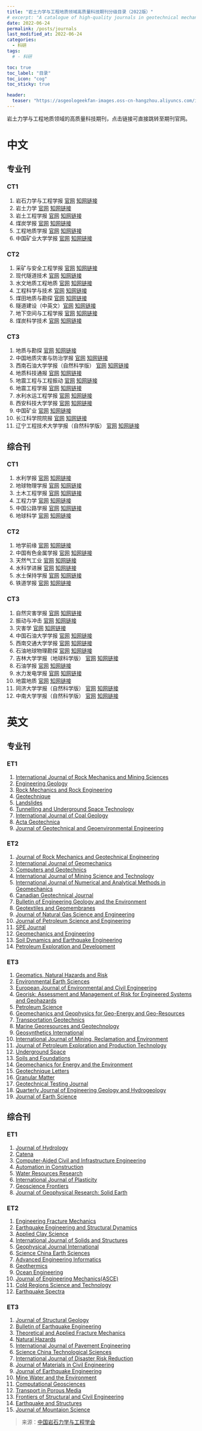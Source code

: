```yaml
---
title: "岩土力学与工程地质领域高质量科技期刊分级目录（2022版）"
# excerpt: "A catalogue of high-quality journals in geotechnical mechanics and engineering geology."
date: 2022-06-24
permalink: /posts/journals
last_modified_at: 2022-06-24
categories:
  - 科研
tags:
  # - 科研

toc: true
toc_label: "目录"
toc_icon: "cog"
toc_sticky: true

header:
  teaser: "https://asgeologeekfan-images.oss-cn-hangzhou.aliyuncs.com/img/202206241629640.png"
---
```

岩土力学与工程地质领域的高质量科技期刊，点击链接可直接跳转至期刊官网。



# 中文

## 专业刊

### CT1

1. 岩石力学与工程学报  [官网](http://rockmech.whrsm.ac.cn/CN/volumn/home.shtml) [知网链接](https://navi.cnki.net/knavi/journals/YSLX/detail?uniplatform=NZKPT)
2. 岩土力学  [官网](http://ytlx.whrsm.ac.cn/CN/1000-7598/home.shtml) [知网链接](https://navi.cnki.net/knavi/journals/YTLX/detail?uniplatform=NZKPT)
3. 岩土工程学报  [官网](http://manu31.magtech.com.cn/Jwk_ytgcxb/CN/volumn/current.shtml)  [知网链接](https://navi.cnki.net/knavi/journals/YTGC/detail?uniplatform=NZKPT)
4. 煤炭学报 [官网](http://www.mtxb.com.cn/)  [知网链接](https://navi.cnki.net/knavi/journals/MTXB/detail?uniplatform=NZKPT)
5. 工程地质学报 [官网](http://www.gcdz.org/)  [知网链接](https://navi.cnki.net/knavi/journals/GCDZ/detail?uniplatform=NZKPT)
6. 中国矿业大学学报 [官网](http://zgkd.cbpt.cnki.net/WKD/WebPublication/index.aspx?mid=zgkd)  [知网链接](https://navi.cnki.net/knavi/journals/ZGKD/detail?uniplatform=NZKPT)

### CT2

1. 采矿与安全工程学报 [官网](http://ckxb.cumt.edu.cn/CN/1673-3363/home.shtml)  [知网链接](https://navi.cnki.net/knavi/journals/KSYL/detail?uniplatform=NZKPT)
2. 现代隧道技术 [官网](http://www.xdsdjs.com/CN/volumn/current.shtml)  [知网链接](https://navi.cnki.net/knavi/journals/XDSD/detail?uniplatform=NZKPT)
3. 水文地质工程地质 [官网](https://www.swdzgcdz.com/)  [知网链接](https://navi.cnki.net/knavi/journals/SWDG/detail?uniplatform=NZKPT)
4. 工程科学与技术 [官网](https://jsuese.scu.edu.cn/jsuese_cn/ch/index.aspx)  [知网链接](https://navi.cnki.net/knavi/journals/SCLH/detail?uniplatform=NZKPT)
5. 煤田地质与勘探 [官网](http://www.mtdzykt.com/)  [知网链接](https://navi.cnki.net/knavi/journals/MDKT/detail?uniplatform=NZKPT)
6. 隧道建设（中英文）[官网](http://www.suidaojs.com/CN/2096-4498/home.shtml)  [知网链接](https://navi.cnki.net/knavi/journals/JSSD/detail?uniplatform=NZKPT)
7. 地下空间与工程学报 [官网](http://dxkjxb.cqu.edu.cn/CN/volumn/home.shtml)  [知网链接](https://navi.cnki.net/knavi/journals/BASE/detail?uniplatform=NZKPT)
8. 煤炭科学技术 [官网](http://www.mtkxjs.com.cn/)  [知网链接](https://navi.cnki.net/knavi/journals/MTKJ/detail?uniplatform=NZKPT)

### CT3

1. 地质与勘探 [官网](http://www.dzykt.com/dzyktcn/ch/index.aspx)  [知网链接](https://navi.cnki.net/knavi/journals/DZKT/detail?uniplatform=NZKPT)
2. 中国地质灾害与防治学报 [官网](https://www.zgdzzhyfzxb.com/)  [知网链接](https://navi.cnki.net/knavi/journals/ZGDH/detail?uniplatform=NZKPT)
3. 西南石油大学学报（自然科学版） [官网](http://journal15.magtechjournal.com/Jwk_xnzk/CN/1674-5086/home.shtml)  [知网链接](https://navi.cnki.net/knavi/journals/XNSY/detail?uniplatform=NZKPT)
4. 地质科技通报 [官网](https://dzkjqb.cug.edu.cn/)  [知网链接](https://navi.cnki.net/knavi/journals/DZKQ/detail?uniplatform=NZKPT)
5. 地震工程与工程振动 [官网](http://dzgc.paperonce.org/)  [知网链接](https://navi.cnki.net/knavi/journals/DGGC/detail?uniplatform=NZKPT)
6. 地震工程学报 [官网](http://dzgcxb.ijournals.cn/xbdz/home)  [知网链接](https://navi.cnki.net/knavi/journals/ZBDZ/detail?uniplatform=NZKPT)
7. 水利水运工程学报 [官网](http://slsy.nhri.cn/)  [知网链接](https://navi.cnki.net/knavi/journals/SLSY/detail?uniplatform=NZKPT)
8. 西安科技大学学报 [官网](https://xkxb.cbpt.cnki.net/WKA/WebPublication/index.aspx?mid=xkxb)  [知网链接](https://navi.cnki.net/knavi/journals/XKXB/detail?uniplatform=NZKPT)
9. 中国矿业 [官网](http://www.chinaminingmagazine.com/)  [知网链接](https://navi.cnki.net/knavi/journals/ZGKA/detail?uniplatform=NZKPT)
10. 长江科学院院报 [官网](http://ckyyb.crsri.cn/CN/1001-5485/home.shtml)  [知网链接](https://navi.cnki.net/knavi/journals/CJKB/detail?uniplatform=NZKPT)
11. 辽宁工程技术大学学报（自然科学版） [官网](https://fxky.chinajournal.net.cn/WKD/WebPublication/index.aspx?mid=fxky)  [知网链接](https://navi.cnki.net/knavi/journals/FXKY/detail?uniplatform=NZKPT)

## 综合刊

### CT1

1. 水利学报 [官网](http://jhe.ches.org.cn/jhe/ch/index.aspx)  [知网链接](https://navi.cnki.net/knavi/journals/SLXB/detail?uniplatform=NZKPT) 
2. 地球物理学报 [官网](http://www.geophy.cn/)  [知网链接](https://navi.cnki.net/knavi/journals/DQWX/detail?uniplatform=NZKPT)
3. 土木工程学报 [官网](http://manu36.magtech.com.cn/Jwk_tmgcxb/CN/volumn/home.shtml)  [知网链接](https://navi.cnki.net/knavi/journals/TMGC/detail?uniplatform=NZKPT)
4. 工程力学 [官网](http://engineeringmechanics.cn/)  [知网链接](https://navi.cnki.net/knavi/journals/GCLX/detail?uniplatform=NZKPT)
5. 中国公路学报 [官网](http://zgglxb.chd.edu.cn/CN/1001-7372/home.shtml)  [知网链接](https://navi.cnki.net/knavi/journals/ZGGL/detail?uniplatform=NZKPT)
6. 地球科学 [官网](http://www.earth-science.net/index.htm)  [知网链接](https://navi.cnki.net/knavi/journals/DQKX/detail?uniplatform=NZKPT)

### CT2

1. 地学前缘 [官网](http://www.earthsciencefrontiers.net.cn/CN/1005-2321/home.shtml)  [知网链接](https://navi.cnki.net/knavi/journals/DXQY/detail?uniplatform=NZKPT)
2. 中国有色金属学报 [官网](http://www.ysxbcn.com/)  [知网链接](https://navi.cnki.net/knavi/journals/ZYXZ/detail?uniplatform=NZKPT)
3. 天然气工业 [官网](http://www.cngascn.com/)  [知网链接](https://navi.cnki.net/knavi/journals/TRQG/detail?uniplatform=NZKPT)
4. 水科学进展 [官网](http://skxjz.nhri.cn/)  [知网链接](https://navi.cnki.net/knavi/journals/SKXJ/detail?uniplatform=NZKPT)
5. 水土保持学报 [官网](http://stbcxb.alljournal.com.cn/ch/index.aspx)  [知网链接](https://navi.cnki.net/knavi/journals/TRQS/detail?uniplatform=NZKPT)
6. 铁道学报 [官网](https://tdxb.cbpt.cnki.net/WKE3/WebPublication/index.aspx?mid=TDXB)  [知网链接](https://navi.cnki.net/knavi/journals/TDXB/detail?uniplatform=NZKPT)

### CT3

1. 自然灾害学报 [官网](http://zrzh.paperonce.org/)  [知网链接](https://navi.cnki.net/knavi/journals/ZRZH/detail?uniplatform=NZKPT)
2. 振动与冲击 [官网](http://jvs.sjtu.edu.cn/CN/volumn/home.shtml)  [知网链接](https://navi.cnki.net/knavi/journals/ZDCJ/detail?uniplatform=NZKPT)
3. 灾害学 [官网](http://www.zaihaixue.com/)  [知网链接](https://navi.cnki.net/knavi/journals/ZHXU/detail?uniplatform=NZKPT)
4. 中国石油大学学报 [官网](http://zkjournal.upc.edu.cn/zgsydxxb/ch/index.aspx)  [知网链接](https://navi.cnki.net/knavi/journals/SYDX/detail?uniplatform=NZKPT)
5. 西南交通大学学报 [官网](http://journal16.magtechjournal.com/Jweb_xnjd/CN/volumn/current.shtml)  [知网链接](https://navi.cnki.net/knavi/journals/XNJT/detail?uniplatform=NZKPT)
6. 石油地球物理勘探 [官网](http://www.ogp-cn.com.cn/CN/volumn/home.shtml)  [知网链接](https://navi.cnki.net/knavi/journals/SYDQ/detail?uniplatform=NZKPT)
7. 吉林大学学报（地球科学版） [官网](http://xuebao.jlu.edu.cn/dxb/CN/1671-5888/home.shtml)  [知网链接](https://navi.cnki.net/knavi/journals/CCDZ/detail?uniplatform=NZKPT)
8. 石油学报 [官网](http://www.syxb-cps.com.cn/CN/0253-2697/home.shtml)  [知网链接](https://navi.cnki.net/knavi/journals/SYXB/detail?uniplatform=NZKPT)
9. 水力发电学报 [官网](http://www.slfdxb.cn/CN/1003-1243/home.shtml)  [知网链接](https://navi.cnki.net/knavi/journals/SFXB/detail?uniplatform=NZKPT)
10. 地震地质 [官网](https://www.dzdz.ac.cn/CN/0253-4967/home.shtml)  [知网链接](https://navi.cnki.net/knavi/journals/DZDZ/detail?uniplatform=NZKPT)
11. 同济大学学报（自然科学版） [官网](https://tjxb.ijournals.cn/jtuns/home)  [知网链接](https://navi.cnki.net/knavi/journals/TJDZ/detail?uniplatform=NZKPT)
12. 中南大学学报（自然科学版） [官网](http://www.zndxzk.com.cn/)  [知网链接](https://navi.cnki.net/knavi/journals/ZNGD/detail?uniplatform=NZKPT)


# 英文

## 专业刊

### ET1

1. [International Journal of Rock Mechanics and Mining Sciences](https://www.sciencedirect.com/journal/international-journal-of-rock-mechanics-and-mining-sciences)
2. [Engineering Geology](https://www.sciencedirect.com/journal/engineering-geology)
3. [Rock Mechanics and Rock Engineering](https://www.springer.com/journal/603)
4. [Geotechnique](https://www.icevirtuallibrary.com/toc/jgeot/current)
5. [Landslides](https://www.springer.com/journal/10346)
6. [Tunnelling and Underground Space Technology](https://www.sciencedirect.com/journal/tunnelling-and-underground-space-technology)
7. [International Journal of Coal Geology]()
8. [Acta Geotechnica](https://www.springer.com/journal/11440)
9. [Journal of Geotechnical and Geoenvironmental Engineering](https://ascelibrary.org/journal/jggefk)

### ET2

1. [Journal of Rock Mechanics and Geotechnical Engineering](http://www.jrmge.cn/)
2. [International Journal of Geomechanics](https://ascelibrary.org/journal/ijgnai)
3. [Computers and Geotechnics](https://www.sciencedirect.com/journal/computers-and-geotechnics)
4. [International Journal of Mining Science and Technology](https://www.sciencedirect.com/journal/international-journal-of-mining-science-and-technology)
5. [International Journal of Numerical and Analytical Methods in Geomechanics](https://onlinelibrary.wiley.com/journal/10969853)
6. [Canadian Geotechnical Journal](https://cdnsciencepub.com/journal/cgj)
7. [Bulletin of Engineering Geology and the Environment](https://www.springer.com/journal/10064)
8. [Geotextiles and Geomembranes](https://www.sciencedirect.com/journal/geotextiles-and-geomembranes)
9. [Journal of Natural Gas Science and Engineering](https://www.sciencedirect.com/journal/journal-of-natural-gas-science-and-engineering/)
10. [Journal of Petroleum Science and Engineering](https://www.sciencedirect.com/journal/journal-of-petroleum-science-and-engineering)
11. [SPE Journal](https://onepetro.org/SJ)
12. [Geomechanics and Engineering](http://www.techno-press.org/?journal=gae&subpage=5#)
13. [Soil Dynamics and Earthquake Engineering](https://www.sciencedirect.com/journal/soil-dynamics-and-earthquake-engineering)
14. [Petroleum Exploration and Development](https://www.sciencedirect.com/journal/petroleum-exploration-and-development)

### ET3

1. [Geomatics, Natural Hazards and Risk](https://www.tandfonline.com/journals/tgnh20)
2. [Environmental Earth Sciences](https://www.springer.com/journal/12665)
3. [European Journal of Environmental and Civil Engineering](https://www.tandfonline.com/journals/tece20)
4. [Georisk: Assessment and Management of Risk for Engineered Systems and Geohazards](https://www.tandfonline.com/journals/ngrk20)
5. [Petroleum Science](https://www.springer.com/journal/12182)
6. [Geomechanics and Geophysics for Geo-Energy and Geo-Resources](https://www.springer.com/journal/40948)
7. [Transportation Geotechnics](https://www.sciencedirect.com/journal/transportation-geotechnics)
8. [Marine Georesources and Geotechnology](https://www.tandfonline.com/journals/umgt20)
9. [Geosynthetics International](https://www.icevirtuallibrary.com/toc/jgein/current)
10. [International Journal of Mining, Reclamation and Environment](https://www.tandfonline.com/journals/nsme20)
11. [Journal of Petroleum Exploration and Production Technology](https://www.springer.com/journal/13202)
12. [Underground Space](https://www.keaipublishing.com/en/journals/underground-space/)
13. [Soils and Foundations](https://www.sciencedirect.com/journal/soils-and-foundations)
14. [Geomechanics for Energy and the Environment](https://www.sciencedirect.com/journal/geomechanics-for-energy-and-the-environment)
15. [Geotechnique Letters](https://www.icevirtuallibrary.com/toc/jgele/current)
16. [Granular Matter](https://www.springer.com/journal/10035)
17. [Geotechnical Testing Journal](https://www.astm.org/products-services/standards-and-publications/geotechnical-testing-journal.html)
18. [Quarterly Journal of Engineering Geology and Hydrogeology](https://pubs.geoscienceworld.org/qjegh)
19. [Journal of Earth Science](https://www.springer.com/journal/12583)

## 综合刊

### ET1

1. [Journal of Hydrology](https://www.journals.elsevier.com/journal-of-hydrology)
2. [Catena](https://www.sciencedirect.com/journal/catena)
3. [Computer-Aided Civil and Infrastructure Engineering](https://onlinelibrary.wiley.com/journal/14678667)
4. [Automation in Construction](https://www.sciencedirect.com/journal/automation-in-construction)
5. [Water Resources Research](https://agupubs.onlinelibrary.wiley.com/journal/19447973)
6. [International Journal of Plasticity](https://www.sciencedirect.com/journal/international-journal-of-plasticity)
7. [Geoscience Frontiers](https://www.sciencedirect.com/journal/geoscience-frontiers)
8. [Journal of Geophysical Research: Solid Earth](https://agupubs.onlinelibrary.wiley.com/journal/21699356)

### ET2

1. [Engineering Fracture Mechanics](https://www.journals.elsevier.com/engineering-fracture-mechanics)
2. [Earthquake Engineering and Structural Dynamics](https://onlinelibrary.wiley.com/journal/10969845)
3. [Applied Clay Science](https://www.sciencedirect.com/journal/applied-clay-science)
4. [International Journal of Solids and Structures](https://www.sciencedirect.com/journal/international-journal-of-solids-and-structures)
5. [Geophysical Journal International](https://academic.oup.com/gji)
6. [Science China Earth Sciences](https://www.springer.com/journal/11430)
7. [Advanced Engineering Informatics](https://www.sciencedirect.com/journal/advanced-engineering-informatics)
8. [Geothermics](https://www.sciencedirect.com/journal/geothermics)
9. [Ocean Engineering](https://www.sciencedirect.com/journal/ocean-engineering)
10. [Journal of Engineering Mechanics(ASCE)](https://ascelibrary.org/journal/jenmdt)
11. [Cold Regions Science and Technology](https://www.sciencedirect.com/journal/cold-regions-science-and-technology)
12. [Earthquake Spectra](https://journals.sagepub.com/home/eqs)

### ET3

1. [Journal of Structural Geology](https://www.sciencedirect.com/journal/journal-of-structural-geology)
2. [Bulletin of Earthquake Engineering](https://www.springer.com/journal/10518)
3. [Theoretical and Applied Fracture Mechanics](https://www.sciencedirect.com/journal/theoretical-and-applied-fracture-mechanics)
4. [Natural Hazards](https://www.springer.com/journal/11069)
5. [International Journal of Pavement Engineering](https://www.tandfonline.com/journals/gpav20)
6. [Science China Technological Sciences](https://www.springer.com/journal/11431)
7. [International Journal of Disaster Risk Reduction](https://www.journals.elsevier.com/international-journal-of-disaster-risk-reduction)
8. [Journal of Materials in Civil Engineering](https://ascelibrary.org/journal/jmcee7)
9. [Journal of Earthquake Engineering](https://www.tandfonline.com/journals/ueqe20)
10. [Mine Water and the Environment](https://www.springer.com/journal/10230)
11. [Computational Geosciences](https://www.springer.com/journal/10596)
12. [Transport in Porous Media](https://www.springer.com/journal/11242)
13. [Frontiers of Structural and Civil Engineering](https://www.springer.com/journal/11709)
14. [Earthquake and Structures](http://www.techno-press.com/?journal=eas)
15. [Journal of Mountaion Science](https://www.springer.com/journal/11629)


> 来源：[中国岩石力学与工程学会](http://www.csrme.com/Home/Content/show/id/3349.do)